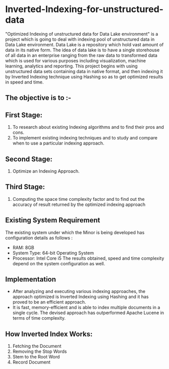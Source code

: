 # Inverted-Indexing-for-unstructured-data
"Optimized Indexing of unstructured data for Data Lake environment" is a project which is going to deal with indexing pool of unstructured data in Data Lake environment. Data Lake is a repository which hold vast amount of data in its native form. The idea of data lake is to have a single storehouse of all data in an enterprise ranging from the raw data to transformed data which is used for various purposes including visualization, machine learning, analytics and reporting. This project begins with using unstructured data sets containing data in native format, and then indexing it by Inverted Indexing technique using Hashing so as to get optimized results in speed and time.

## The objective is to :-

## First Stage:   
1) To research about existing Indexing algorithms and to find their pros and cons.
2) To implement existing indexing techniques and to study and compare when to use a particular indexing approach.

## Second Stage: 
1) Optimize an Indexing Approach.

## Third Stage: 
1) Computing the space time complexity factor and to find out the accuracy of result returned by the optimized indexing approach

## Existing System Requirement

The existing system under which the Minor is being developed has configuration 
details as follows : 
* RAM: 8GB 
* System Type: 64-bit Operating System
* Processor: Intel Core i5
The results obtained, speed and time complexity depend on the system configuration as 
well.

## Implementation
* After analyzing and executing various indexing approaches, the approach optimized is Inverted Indexing using Hashing and it has proved to be an efficient approach.
* It is fast, memory-efficient and is able to index multiple documents in a single cycle. 
The devised approach has outperformed Apache Lucene in terms of time complexity. 


## How Inverted Index Works:

1.	Fetching the Document
2.	Removing the Stop Words
3.	Stem to the Root Word
4.	Record Document


